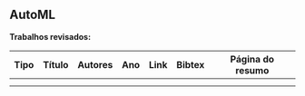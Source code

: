 ## AutoML

**Trabalhos revisados:**

| Tipo | Título | Autores | Ano | Link | Bibtex | Página do resumo |
|:----:|:------:|:-------:|:---:|:----:|:------:|:----------------:|
|      |        |         |     |      |        |                  |
|      |        |         |     |      |        |                  |  
